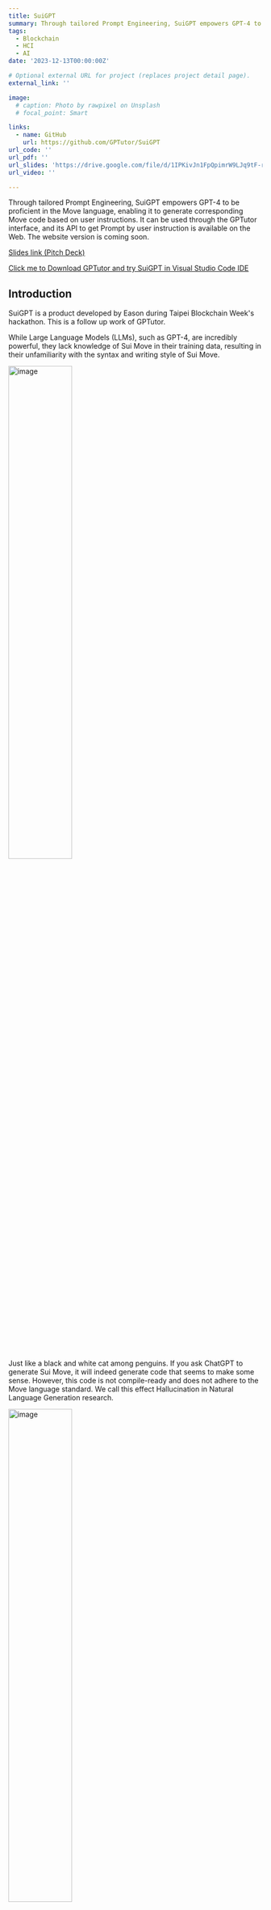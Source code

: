 ```yaml
---
title: SuiGPT
summary: Through tailored Prompt Engineering, SuiGPT empowers GPT-4 to be proficient in the Move language, enabling it to generate corresponding Move code based on user instructions. SuiGPT is now ready to use at GPTutor extension.
tags:
  - Blockchain
  - HCI
  - AI
date: '2023-12-13T00:00:00Z'

# Optional external URL for project (replaces project detail page).
external_link: ''

image:
  # caption: Photo by rawpixel on Unsplash
  # focal_point: Smart

links:
  - name: GitHub
    url: https://github.com/GPTutor/SuiGPT
url_code: ''
url_pdf: ''
url_slides: 'https://drive.google.com/file/d/1IPKivJn1FpQpimrW9LJq9tF-riP7bBmz/view'
url_video: ''

---
```

Through tailored Prompt Engineering, SuiGPT empowers GPT-4 to be proficient in the Move language, enabling it to generate corresponding Move code based on user instructions. It can be used through the GPTutor interface, and its API to get Prompt by user instruction is available on the Web. The website version is coming soon.


[Slides link (Pitch Deck)](https://drive.google.com/file/d/1IPKivJn1FpQpimrW9LJq9tF-riP7bBmz/view?usp=sharing)

[Click me to Download GPTutor and try SuiGPT in Visual Studio Code IDE](https://marketplace.visualstudio.com/items?itemName=gptutor.gptutor&ssr=false#overview)

## Introduction

SuiGPT is a product developed by Eason during Taipei Blockchain Week's hackathon. This is a follow up work of GPTutor. 


While Large Language Models (LLMs), such as GPT-4, are incredibly powerful, they lack knowledge of Sui Move in their training data, resulting in their unfamiliarity with the syntax and writing style of Sui Move.

<img width="50%" alt="image" src="https://github.com/GPTutor/SuiGPT/assets/43432631/69fdc8da-fe59-4467-8acb-fd1254dc22d3">

Just like a black and white cat among penguins. If you ask ChatGPT to generate Sui Move, it will indeed generate code that seems to make some sense. However, this code is not compile-ready and does not adhere to the Move language standard. We call this effect Hallucination in Natural Language Generation research.

<img width="50%" alt="image" src="https://github.com/GPTutor/SuiGPT/assets/43432631/c1d58925-2313-41d2-9bd2-ea2e0e08aed6">


Nevertheless, We believe that by providing Sui-Move examples through prompts, LLMs can generate Sui-Move code accurately without Hallucination. This is because LLMs could reference existing Sui-Move code to generate Sui-Move with the correct syntax. 

<img width="50%" alt="image" src="https://github.com/GPTutor/SuiGPT/assets/43432631/91aee760-95f2-4e73-84c8-64e98869d5c7">

<img width="50%" alt="image" src="https://github.com/GPTutor/SuiGPT/assets/43432631/6b66963d-c6b6-4510-865e-dce4e324d1a5">

## How does it work?

SuiGPT collected Move codes from the [official Sui example codes](https://github.com/MystenLabs/sui/tree/main/sui_programmability/examples), annotated them, and stored them in a database. These annotated Sui Move code snippets include function parameter names marked by the Sui-Move Analyzer and the Comments generated by GPT-4.

When users want to create a Move smart contract with SuiGPT, SuiGPT will provide relevant code snippets in prompts for GPT to reference. By doing so, SuiGPT can integrate various existing and executable Move contract functionalities, creating personalized new contracts for users.

<img width="1455" alt="image" src="https://github.com/GPTutor/SuiGPT/assets/43432631/789a85ed-d333-4b95-a12c-dcbacf614537">


## Finished Milestones

During the Taipei Blockchain Week hackathon, we accomplished the following four parts:

1. Annotated Move by Sui-Move Analyzer and LLMs
2. Create Dataset: Process 68 move files with GPT to add comments and store them in a database
3. Create Prompt: By user’s input, query similar Move codes and assemble them to create a prompt for LLMs to reference.
4. Integrated SuiGPT into GPTutor.

All the above are open-source and available by Web API.

### 1. Annotated Move Code by Sui-Move Analyzer and add Comment and Summary by LLMs
We use Sui-Move Analyzer to add type annotations to the Move code. Then, we utilize LLMs to annotate and summarize the code. 

The annotation API is available at https://move-annotate-backend.gptutor.tools/api/docs. Moreover, the source code of the annotation API is available at [GPTutor/sui-move-annotation](https://github.com/GPTutor/sui-move-annotation).

Moreover, SuiGPT's Sui-Move annotation also supports the [smart contract from the Bucket Protocol](https://github.com/Bucket-Protocol/v1-periphery), allowing users to generate smart contract applications that call the Bucket Protocol endpoints using SuiGPT.

<img width="1264" alt="image" src="https://github.com/GPTutor/SuiGPT/assets/43432631/0b144556-b17f-4a54-a17f-6f3e5e49d381">

### 2. Create Dataset
We collected 68 move files from [Sui's official example code](https://github.com/MystenLabs/sui/tree/main/sui_programmability/examples). After processing them through step one, we saved them in the ElasticSearch database, and the processed data [can be downloaded here](https://docs.google.com/spreadsheets/d/1DrjLQnYGKMtJHt0B0jfU3I7MuQPadUYxHnbVZKSNH9w/edit#gid=1582387538).

The source code of data processing and database creation is available at [GPTutor/SuiGPT-backend](https://github.com/GPTutor/SuiGPT-backend).

### 3. Create Prompt
By the users' input about what kinds of Move contracts they want to write, SuiGPT prompt creation backend will query similar Move codes by [ElasticSearch's "more like this"](https://www.google.com/search?q=ElasticSearch+more+like+this+query&oq=ElasticSearch+more+like+this+query&gs_lcrp=EgZjaHJvbWUyBggAEEUYOTIGCAEQLhhA0gEIMjI1MmowajGoAgCwAgA&sourceid=chrome&ie=UTF-8) query. Then, pick the top 3 matched codes and assemble them in a prompt for LLMs to reference. 

For example, if a user says they want to create a fungible coin with an airdrop feature, the backend will query Elasticsearch and find the following Move smart contract with top similarity scores: `Managed Fungible Tokens`, `Cross-Chain Airdrops of NFTs`. Then, SuiGPT API will create a prompt including these codes so LLMs can synthesize them to create a fusion of new Move contracts to fit the user's needs.

The prompt creation API is available at [https://backend.suigpt.gptutor.tools/api/docs](https://backend.suigpt.gptutor.tools/api/docs), and its source code is at [GPTutor/SuiGPT-backend](https://github.com/GPTutor/SuiGPT-backend).

<img width="1455" alt="image" src="https://github.com/GPTutor/SuiGPT/assets/43432631/789a85ed-d333-4b95-a12c-dcbacf614537">


### 4. Integrated SuiGPT into GPTutor
We integrated SuiGPT with GPTutor. GPTutor is a Visual Studio Code extension that enables users to use OpenAI's GPT models for code explanations, comments, and reviews. One of GPTutor's standout features is its open-source nature, which grants users the flexibility to customize their prompts. By dynamically querying prompts created by SuiGPT through the API into GPTutor, GPTutor is now able to compose Sui-Move according to users' instructions.

Furthermore, the API for generating prompts for SuiGPT is publicly available, so anyone can integrate SuiGPT into their AI coding services.

## Future Milestones:

In the future, we will be carrying out the following tasks.

- 2023 (Q4): Include more Move code as data
- 2023 (Q4): Train and Evaluate LLMs, such as GPT and CodeLLaMA, with the Move database we created.
- 2024 (Q1): Integrated SuiGPT into a Website so users can access SuiGPT from a browser
- 2024 (Q2): Write a research paper about SuiGPT
- 2024 (Q2*): Integrated SuiGPT into Sui-Move Web IDE to generate move code (* If Sui plans to lunch a Web IDE)
  

